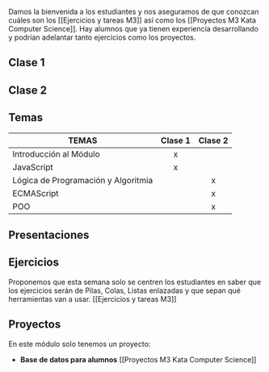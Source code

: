 Damos la bienvenida a los estudiantes y nos aseguramos de que conozcan cuáles son los [[Ejercicios y tareas M3]] así como los [[Proyectos M3 Kata Computer Science]].
Hay alumnos que ya tienen experiencia desarrollando y podrían adelantar tanto ejercicios como los proyectos.
## Clase 1

## Clase 2

## Temas

|TEMAS   | Clase 1| Clase 2|
|---|:---:|:---:|
|Introducción al Módulo|x||
|JavaScript|x||
|Lógica de Programación y Algoritmia||x|
|ECMAScript||x|
|POO||x|

## Presentaciones

## Ejercicios
Proponemos que esta semana solo se centren los estudiantes en saber que los ejercicios serán de Pilas, Colas, Listas enlazadas y que sepan qué herramientas van a usar.
[[Ejercicios y tareas M3]]
## Proyectos
En este módulo solo tenemos un proyecto:
- **Base de datos para alumnos**
[[Proyectos M3 Kata Computer Science]]

